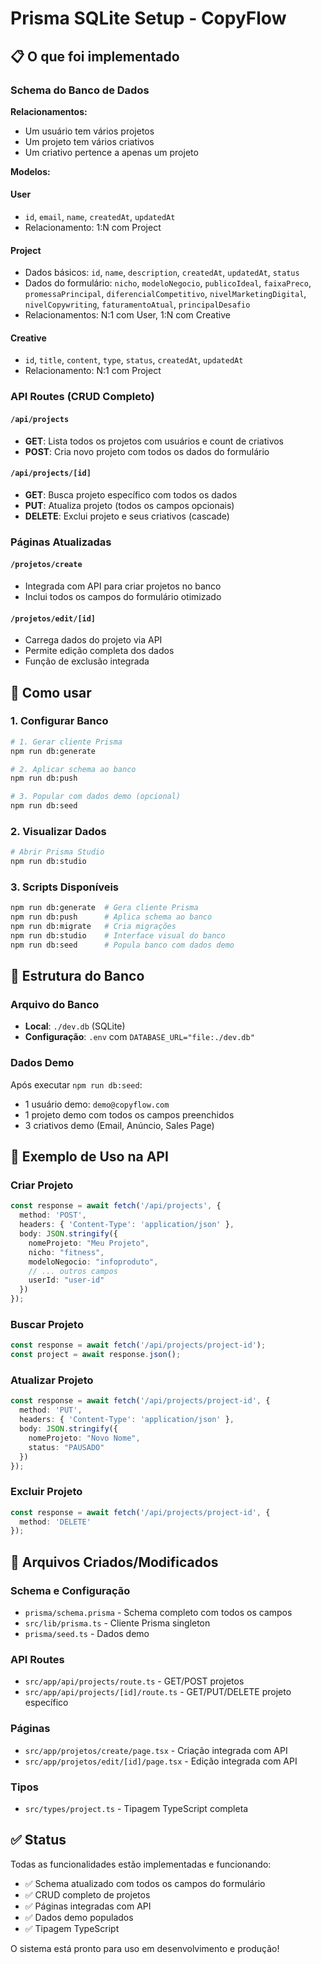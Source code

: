 # Prisma SQLite Setup - CopyFlow

## 📋 O que foi implementado

### Schema do Banco de Dados

**Relacionamentos:**

- Um usuário tem vários projetos
- Um projeto tem vários criativos
- Um criativo pertence a apenas um projeto

**Modelos:**

#### User

- `id`, `email`, `name`, `createdAt`, `updatedAt`
- Relacionamento: 1:N com Project

#### Project

- Dados básicos: `id`, `name`, `description`, `createdAt`, `updatedAt`, `status`
- Dados do formulário: `nicho`, `modeloNegocio`, `publicoIdeal`, `faixaPreco`, `promessaPrincipal`, `diferencialCompetitivo`, `nivelMarketingDigital`, `nivelCopywriting`, `faturamentoAtual`, `principalDesafio`
- Relacionamentos: N:1 com User, 1:N com Creative

#### Creative

- `id`, `title`, `content`, `type`, `status`, `createdAt`, `updatedAt`
- Relacionamento: N:1 com Project

### API Routes (CRUD Completo)

#### `/api/projects`

- **GET**: Lista todos os projetos com usuários e count de criativos
- **POST**: Cria novo projeto com todos os dados do formulário

#### `/api/projects/[id]`

- **GET**: Busca projeto específico com todos os dados
- **PUT**: Atualiza projeto (todos os campos opcionais)
- **DELETE**: Exclui projeto e seus criativos (cascade)

### Páginas Atualizadas

#### `/projetos/create`

- Integrada com API para criar projetos no banco
- Inclui todos os campos do formulário otimizado

#### `/projetos/edit/[id]`

- Carrega dados do projeto via API
- Permite edição completa dos dados
- Função de exclusão integrada

## 🚀 Como usar

### 1. Configurar Banco

```bash
# 1. Gerar cliente Prisma
npm run db:generate

# 2. Aplicar schema ao banco
npm run db:push

# 3. Popular com dados demo (opcional)
npm run db:seed
```

### 2. Visualizar Dados

```bash
# Abrir Prisma Studio
npm run db:studio
```

### 3. Scripts Disponíveis

```bash
npm run db:generate  # Gera cliente Prisma
npm run db:push      # Aplica schema ao banco
npm run db:migrate   # Cria migrações
npm run db:studio    # Interface visual do banco
npm run db:seed      # Popula banco com dados demo
```

## 💾 Estrutura do Banco

### Arquivo do Banco

- **Local**: `./dev.db` (SQLite)
- **Configuração**: `.env` com `DATABASE_URL="file:./dev.db"`

### Dados Demo

Após executar `npm run db:seed`:

- 1 usuário demo: `demo@copyflow.com`
- 1 projeto demo com todos os campos preenchidos
- 3 criativos demo (Email, Anúncio, Sales Page)

## 🔧 Exemplo de Uso na API

### Criar Projeto

```typescript
const response = await fetch('/api/projects', {
  method: 'POST',
  headers: { 'Content-Type': 'application/json' },
  body: JSON.stringify({
    nomeProjeto: "Meu Projeto",
    nicho: "fitness",
    modeloNegocio: "infoproduto",
    // ... outros campos
    userId: "user-id"
  })
});
```

### Buscar Projeto

```typescript
const response = await fetch('/api/projects/project-id');
const project = await response.json();
```

### Atualizar Projeto

```typescript
const response = await fetch('/api/projects/project-id', {
  method: 'PUT',
  headers: { 'Content-Type': 'application/json' },
  body: JSON.stringify({
    nomeProjeto: "Novo Nome",
    status: "PAUSADO"
  })
});
```

### Excluir Projeto

```typescript
const response = await fetch('/api/projects/project-id', {
  method: 'DELETE'
});
```

## 📁 Arquivos Criados/Modificados

### Schema e Configuração

- `prisma/schema.prisma` - Schema completo com todos os campos
- `src/lib/prisma.ts` - Cliente Prisma singleton
- `prisma/seed.ts` - Dados demo

### API Routes

- `src/app/api/projects/route.ts` - GET/POST projetos
- `src/app/api/projects/[id]/route.ts` - GET/PUT/DELETE projeto específico

### Páginas

- `src/app/projetos/create/page.tsx` - Criação integrada com API
- `src/app/projetos/edit/[id]/page.tsx` - Edição integrada com API

### Tipos

- `src/types/project.ts` - Tipagem TypeScript completa

## ✅ Status

Todas as funcionalidades estão implementadas e funcionando:

- ✅ Schema atualizado com todos os campos do formulário
- ✅ CRUD completo de projetos
- ✅ Páginas integradas com API
- ✅ Dados demo populados
- ✅ Tipagem TypeScript

O sistema está pronto para uso em desenvolvimento e produção!

